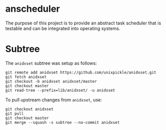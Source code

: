 # anscheduler

The purpose of this project is to provide an abstract task scheduler that is testable and can be integrated into operating systems.

# Subtree

The `anidxset` subtree was setup as follows:

    git remote add anidxset https://github.com/unixpickle/anidxset.git
    git fetch anidxset
    git checkout -b anidxset anidxset/master
    git checkout master
    git read-tree --prefix=lib/anidxset/ -u anidxset

To pull upstream changes from `anidxset`, use:

    git checkout anidxset
    git pull
    git checkout master
    git merge --squash -s subtree --no-commit anidxset
